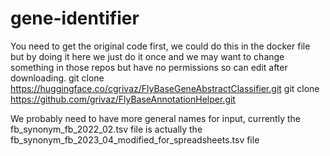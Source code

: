 # gene-identifier
You need to get the original code first, we could do this in the docker file but by doing it here we just do it once and we may want to change something in those repos but have no permissions so can edit after downloading.
git clone https://huggingface.co/cgrivaz/FlyBaseGeneAbstractClassifier.git
git clone https://github.com/grivaz/FlyBaseAnnotationHelper.git

We probably need to have more general names for input, currently the fb_synonym_fb_2022_02.tsv file is actually the fb_synonym_fb_2023_04_modified_for_spreadsheets.tsv file